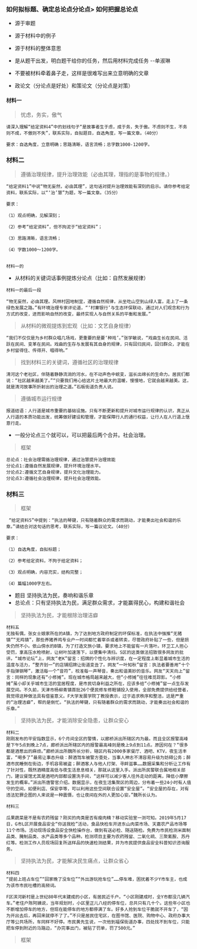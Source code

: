 ### 如何拟标题、确定总论点分论点> 如何把握总论点

- 源于审题
- 源于材料中的例子
- 源于材料的整体意思


- 是从题干出发，明白题干给你的任务，然后用材料完成任务 --单淑琳
- 不要被材料牵着鼻子走，这样是很难写出来立意明确的文章

- 政论文（分论点是好处）和策论文（分论点是对策）


#### 材料一
> 忧虑，务实，傲气

```
请深入理解“给定资料4”中的划线句子“是故事者生于虑，成于务，失于傲。不虑则不生，不务则不成，不傲则不失”，联系实际，自拟题目，自选角度，写一篇文章。（40分）

要求：自选角度，立意明确；思路清晰，语言流畅；总字数1000-1200字。

```
### 材料二

> 遵循治理规律，提升治理效能（必由其理，理指的是事物的规律。）

```
“给定资料1”中说“物无妄然，必由其理”，这句话对提升治理效能有深刻的启示。请你参考给定资料，联系实际，以“‘治’慧”为题，写一篇文章。（35分）

要求：

（1）观点明确，见解深刻；

（2）参考“给定资料”，但不拘泥于“给定资料”；

（3）思路清晰，语言流畅；

（4）字数1000～1200字。


材料一的
```

- 从材料的关键词话事例提炼分论点（比如：自然发展规律）

```
材料一的最后一段

“物无妄然，必由其理。风林村因地制宜，遵循自然规律，从坐吃山空到山绿人富，走上了一条绿色发展之路。”有环境治理专家评论道，“‘村寨银行’与生态环保联动，通过对人们观念和行为方式的改变，进而影响自然的改变，最终实现人与自然关系的平衡和发展。”
```
> 从材料的微观提炼到宏观（比如：文艺自身规律）

```
“我们不仅仅是为乡村群众唱几场戏，更重要的是要‘种戏’。”张学敏说，“戏曲生长在民间、活跃在民间、变革在民间。戏曲的生存与发展有其自身的规律，只有回归民间，回归群众，才能在乡村留得住、传得开、唱得响。”
```
> 找到材料三的关键词，遵循社区的治理规律

```
清河这个老社区，伴随着静静流淌的河水，在不动声色中蜕变，滋长出绵长的生命力。居民们都说：“社区越来越美了。”“只要我们用心给这片土地最大的温暖，慢慢地，它就会越来越美。这，就是清河故事所折射出的治理之道。”石板街道负责人说。
```

> 遵循城市运行规律
```
报道结语：人行道是城市重要的基础设施。只有不断更新和提升对城市运行规律的认识，真正从人行道的本质功能出发，统筹做好建设和管理，才能保障行人的通行权益，让行人在人行道上惬意行走。
```

- 一般分论点三个就可以，可以把最后两个合并。社会治理。

> 框架

```
总论点：社会治理需循治理规律，通过治慧提升治理效能
分论点1:遵循自然发展规律，提升环境治理水平。
分论点2:遵循文艺自身规律，提升文化治理能力。
分论点3:遵循社会治理规律，提升社会治理效能。
```

### 材料三

> 框架

```
 “给定资料5”中提到：“执法的琴键，只有随着群众的需求而跳动，才能奏出社会和谐的乐章。”请结合对这句话的思考，联系实际，写一篇议论文。（40分）

要求：

（1）自选角度，自拟标题；

（2）参考给定资料，不拘于给定资料；

（3）观点明确，内容充实，结构完整；

（4）篇幅1000字左右。
```

- 题目  坚持执法为民，奏响和谐乐章
- 总论点：只有坚持执法为民，满足群众需求，才能赢得民心，构建和谐社会

> 坚持执法为民，才能根除治理洁癖

```
材料五
无独有偶，张女士娘家所在的A镇，为了达到地方政府制定的环保标准，在执法中强推“无猪镇”“无鸡镇”，那些养猪养鸡专业户一时间都忙着宰杀或者转卖，尽管政府补贴了一些，但是损失仍然不小。依山傍水的B镇，为了打造文旅小镇，要求地上不能留有一片落叶。环卫工人担心受罚，拿高压水枪喷射，让树叶加速落下，以便集中清扫。S区的这类做法招致很多网友的批评。“城市论坛”上，网友“老K”留言：招牌的个性化与辨识度，在一定程度上彰显着城市生活的温度与活力，“整齐划一”的店铺招牌让街道变丑了。网友“一叶知秋”留言：执法者要善用“十个手指弹钢琴”，激活每一个“音符”，校准每一声琴音，奏出和谐美妙的音乐。网友“天天向上”留言：同样的现象还有“小修摊”。现在城市格局越来越大，但“小修摊”往往难觅踪影。“小修摊”虽小却关乎城市生活的宜居程度，是市民切身利益之所在，应该多给“小修摊”留一点生存发展空间。不久前，天津市杨柳青镇首批26个便民修车修鞋铺投入使用，全部免费提供给经营者，我觉得这种做法具有借鉴意义。F大学发展学院丁教授表示，过于追求秩序和整洁，这是严重的“治理洁癖”，帮的是倒忙。“执法的琴键，只有随着群众的需求而跳动，才能奏出社会和谐的乐章。”

```
> 坚持执法为民，才能消除安全隐患，让群众安心

```
材料二
刚刚发布的平安指数显示，6个月间全区的警情，以廊桥派出所辖区内为最。而且全区报警高峰是下午5点到晚上7点，廊桥派出所辖区内的报警最高峰则是晚上9点到11点。原因何在？“很多都是酒惹出的麻烦。”廊桥派出所魏所长分析，辖区内有2000多家餐厅、酒吧、KTV，夜生活丰富，“喝多了”最易让事态升级：醉酒驾车被警方查处，当事人神志不清容易升级为妨碍公务；醉酒市民睡倒在街边，手机容易被盗；醉酒客人与他人打架、寻衅滋事……数据采集和分析让工作有了针对性，既然酒精度高低与夜生活息息相关，那就从这里入手。派出所民警联合属地相关部门，建议餐馆尤其是酒吧内部都设置洗手间，“这样可以减少客人往外走动的距离，降低小摩擦发生的概率。”派出所唐警官介绍。数据显示，在夜生活集聚区的周边，分布着一些24小时有人值守的空间，如便利店、保安亭等，可以利用这些空间联合设置“安全屋”。“安全屋的存在，对有违法犯罪企图的人来说是一种震慑，也让夜间在外的人更加心安。”魏所长认为。

材料三

瓜果蔬菜是不是有农药残留？刚买的肉类是否有瘦肉精？移动实验室一测可知。2019年5月17日，G市L区开展食品安全“你送我检”活动，食品快检车开进东山肉菜市场、天嘉农产品市场等11个市场。活动现场设食品安全快检操作台，做到有送必检、随送随检。免费为市民检测米面制品类、腌制品类、水产品类等多个品种。检测项目主要为农药残留、二氧化硫、三聚氰胺、苏丹红等。检测工作人员现场回复所送样品的快速检测结果，并为市民提供食品安全科普知识咨询服务。
```
> 坚持执法为民，才能解决民生痛点，让群众省心


```
材料四
“提前上班占车位”“回家晚了没车位”“外出游玩抢车位”……停车难，困扰着不少Y市车主，也成为该市市民吐槽的高频词。

F区滨河新村是上世纪80年代末建成的小区，有居民近千户。“小区刚建成时，全Y市都没几辆汽车。”老住户陈阿姨说，当年规划时，小区里正儿八经的停车位，总共只有几十个。这些年小区也不断增加停车的地方，但现在能停车的地方都停满了车。好多人抢到车位干脆就不开车了，“因为开出去后，再回来就停不了了。”不只是居民住宅区，在图书馆、医院、购物中心、政府办事大厅等公共场所，车同样不好停。市民黄先生说，一次他到福保街道办事，四处找不到车位，只能把车停到附近的马路边，“办完事出门，被贴了罚单，罚了500元。”
```
> 框架

```


```
